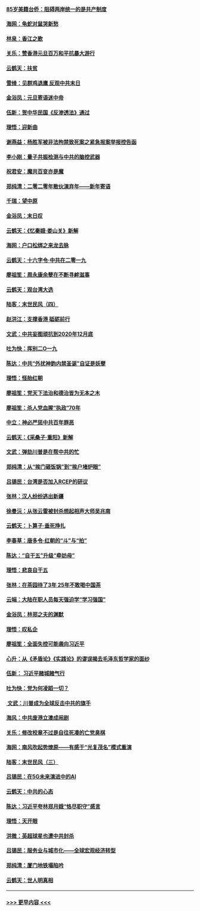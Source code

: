 #### [85岁美籍台侨：阻碍两岸统一的是共产制度](../pages/nsc993/n11765043.md?t=01040311) 
#### [海网：龟蛇对鼠哭新愁](../pages/nsc993/n11764895.md?t=01040311) 
#### [林泉：香江之歌](../pages/nsc993/n11764415.md?t=01040311) 
#### [关乐：赞香港元旦百万和平抗暴大游行](../pages/nsc993/n11764382.md?t=01040311) 
#### [云鹤天：扶贫](../pages/nsc993/n11764245.md?t=01040311) 
#### [雪绮：见群鸡退鹰  反观中共末日](../pages/nsc993/n11762112.md?t=01040311) 
#### [金浴凤：元旦寄语迷中帝](../pages/nsc993/n11761788.md?t=01040311) 
#### [伍新：贺中华民国《反渗透法》通过](../pages/nsc993/n11761994.md?t=01040311) 
#### [理悟：迎新曲](../pages/nsc993/n11761152.md?t=01040311) 
#### [谢燕益：杨胜军被非法拘禁致死案之紧急报案举报控告函](../pages/nsc993/n11756134.md?t=01040311) 
#### [李小刚：量子共振检测与中共的脑控武器](../pages/nsc993/n11754518.md?t=01040311) 
#### [祝君安：魔共百变亦是魔](../pages/nsc993/n11754469.md?t=01040311) 
#### [郑纯清：二零二零年散伙演弃年——新年寄语](../pages/nsc993/n11754195.md?t=01040311) 
#### [千瑞：望中原](../pages/nsc993/n11754159.md?t=01040311) 
#### [金浴凤：末日叹](../pages/nsc993/n11752359.md?t=01040311) 
#### [云鹤天：《忆秦娥‧娄山关》新解](../pages/nsc993/n11752348.md?t=01040311) 
#### [海网：户口松绑之来龙去脉](../pages/nsc993/n11752328.md?t=01040311) 
#### [云鹤天：十六字令‧中共在二零一九](../pages/nsc993/n11752305.md?t=01040311) 
#### [廖祖笙：周永康余孽在不断寻衅滋事](../pages/nsc993/n11751013.md?t=01040311) 
#### [云鹤天：观台湾大选](../pages/nsc993/n11751007.md?t=01040311) 
#### [陆客：末世民风（四）](../pages/nsc993/n11749203.md?t=01040311) 
#### [赵洪江：支撑香港 砥砺前行](../pages/nsc993/n11748482.md?t=01040311) 
#### [文武：中共妄图顽抗到2020年12月底](../pages/nsc993/n11748446.md?t=01040311) 
#### [吐为快：挥别二O一九](../pages/nsc993/n11748411.md?t=01040311) 
#### [陈达：中共“外扰神韵内禁圣诞”自证是妖孽](../pages/nsc993/n11748226.md?t=01040311) 
#### [理悟：怪胎红朝](../pages/nsc993/n11748206.md?t=01040311) 
#### [廖祖笙：党天下法治和德治皆为无本之木](../pages/nsc993/n11748135.md?t=01040311) 
#### [廖祖笙：杀人党血腥“执政”70年](../pages/nsc993/n11745144.md?t=01040311) 
#### [中立：神必严惩中共百年罪恶](../pages/nsc993/n11744970.md?t=01040311) 
#### [云鹤天：《采桑子‧重阳》新解](../pages/nsc993/n11744948.md?t=01040311) 
#### [文武：弹劾川普是在帮中共的忙](../pages/nsc993/n11744758.md?t=01040311) 
#### [郑纯清：从“挨门砸饭锅”到“挨户堵炉眼”](../pages/nsc993/n11744745.md?t=01040311) 
#### [吕锡民：台湾是否加入RCEP的研议](../pages/nsc993/n11744701.md?t=01040311) 
#### [张林：汉人纷纷逃出新疆](../pages/nsc993/n11743530.md?t=01040311) 
#### [徐曼沅：从张云雷被封杀想起相声大师吴兆南](../pages/nsc993/n11741816.md?t=01040311) 
#### [云鹤天：卜算子‧垂死挣扎](../pages/nsc993/n11739956.md?t=01040311) 
#### [李春草：唐多令‧红朝的“斗”与“拍”](../pages/nsc993/n11739830.md?t=01040311) 
#### [陈达：“自干五”升级“牵妨母”](../pages/nsc993/n11739724.md?t=01040311) 
#### [理悟：悲哀自干五](../pages/nsc993/n11739547.md?t=01040311) 
#### [张林：在茶园待了3年 25年不敢喝中国茶](../pages/nsc993/n11739240.md?t=01040311) 
#### [云端：大陆在职人员每天强迫学“学习强国”](../pages/nsc993/n11738735.md?t=01040311) 
#### [金浴凤：林郑之夫的渊默](../pages/nsc993/n11737735.md?t=01040311) 
#### [理悟：叹私企](../pages/nsc993/n11737715.md?t=01040311) 
#### [廖祖笙：全面失控可能袭向习近平](../pages/nsc993/n11737704.md?t=01040311) 
#### [心升：从《矛盾论》《实践论》的谬误揭去毛泽东哲学家的面纱](../pages/nsc993/n11736962.md?t=01040311) 
#### [伍新： 习近平赌城赌气行](../pages/nsc993/n11736929.md?t=01040311) 
#### [吐为快：党为何凌蹈一切？](../pages/nsc993/n11736915.md?t=01040311) 
#### [ 文武：川普成为全球反击中共的旗手](../pages/nsc993/n11736882.md?t=01040311) 
#### [海风：中共废港立澳成闹剧](../pages/nsc993/n11735857.md?t=01040311) 
#### [关乐：修改校章不过是自往死凑的亡党臭棋](../pages/nsc993/n11735097.md?t=01040311) 
#### [海网：南风吹起势燎原——有感于“光复茂名”模式重演](../pages/nsc993/n11732308.md?t=01040311) 
#### [陆客：末世民风（三）](../pages/nsc993/n11732211.md?t=01040311) 
#### [吕锡民：在5G未来演进中的AI](../pages/nsc993/n11730010.md?t=01040311) 
#### [云鹤天：中共的心态](../pages/nsc993/n11729906.md?t=01040311) 
#### [陈达：习近平夸林郑月娥“恪尽职守”感言](../pages/nsc993/n11729881.md?t=01040311) 
#### [理悟：天开眼](../pages/nsc993/n11729699.md?t=01040311) 
#### [洪微：英超球星也遭中共封杀](../pages/nsc993/n11727243.md?t=01040311) 
#### [吕锡民：服务业与城市化——全球宏观经济转型](../pages/nsc993/n11725845.md?t=01040311) 
#### [郑纯清：厦门地铁塌陷吟](../pages/nsc993/n11725813.md?t=01040311) 
#### [云鹤天：世人明真相](../pages/nsc993/n11725621.md?t=01040311) 

----
#### [ >>> 更早内容 <<< ](../indexes/nsc993-earlier.md)
